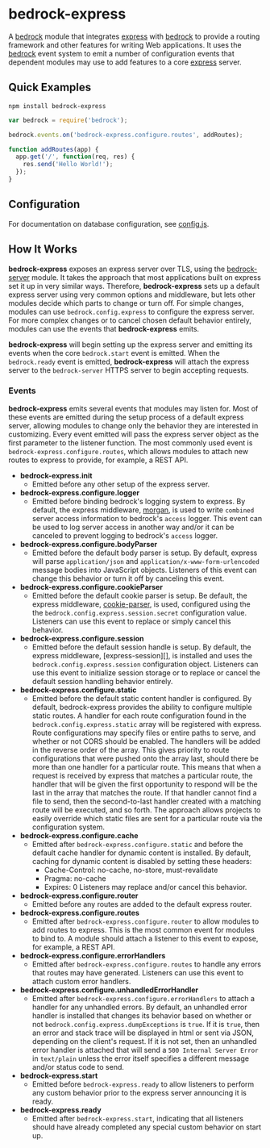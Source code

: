 # bedrock-express

A [bedrock][] module that integrates [express][] with [bedrock][] to provide
a routing framework and other features for writing Web applications. It
uses the [bedrock][] event system to emit a number of configuration
events that dependent modules may use to add features to a core [express][]
server.

## Quick Examples

```
npm install bedrock-express
```

```js
var bedrock = require('bedrock');

bedrock.events.on('bedrock-express.configure.routes', addRoutes);

function addRoutes(app) {
  app.get('/', function(req, res) {
    res.send('Hello World!');
  });
}
```

## Configuration

For documentation on database configuration, see [config.js](https://github.com/digitalbazaar/bedrock-express/blob/master/lib/config.js).

## How It Works

**bedrock-express** exposes an express server over TLS, using the
[bedrock-server][] module. It takes the approach that most applications built
on express set it up in very similar ways. Therefore, **bedrock-express** sets
up a default express server using very common options and middleware, but lets
other modules decide which parts to change or turn off. For simple changes,
modules can use `bedrock.config.express` to configure the express server. For
more complex changes or to cancel chosen default behavior entirely, modules
can use the events that **bedrock-express** emits.

**bedrock-express** will begin setting up the express server and emitting its
events when the core `bedrock.start` event is emitted. When the `bedrock.ready`
event is emitted, **bedrock-express** will attach the express server to
the `bedrock-server` HTTPS server to begin accepting requests.

### Events

**bedrock-express** emits several events that modules may listen for. Most of
these events are emitted during the setup process of a default express server,
allowing modules to change only the behavior they are interested in
customizing. Every event emitted will pass the express server object as the
first parameter to the listener function. The most commonly used event is
`bedrock-express.configure.routes`, which allows modules to attach new routes
to express to provide, for example, a REST API.

- **bedrock-express.init**
  - Emitted before any other setup of the express server.
- **bedrock-express.configure.logger**
  - Emitted before binding bedrock's logging system to express. By default,
    the express middleware, [morgan][], is used to write `combined` server
    access information to bedrock's `access` logger. This event can be used to
    log server access in another way and/or it can be canceled to prevent
    logging to bedrock's `access` logger.
- **bedrock-express.configure.bodyParser**
  - Emitted before the default body parser is setup. By default, express
    will parse `application/json` and `application/x-www-form-urlencoded`
    message bodies into JavaScript objects. Listeners of this event can change
    this behavior or turn it off by canceling this event.
- **bedrock-express.configure.cookieParser**
  - Emitted before the default cookie parser is setup. Be default, the
    express middleware, [cookie-parser][], is used, configured using the
    the `bedrock.config.express.session.secret` configuration value. Listeners
    can use this event to replace or simply cancel this behavior.
- **bedrock-express.configure.session**
  - Emitted before the default session handle is setup. By default, the
    express middleware, [express-session][], is installed and uses the
    `bedrock.config.express.session` configuration object. Listeners can use
    this event to initialize session storage or to replace or cancel the
    default session handling behavior entirely.
- **bedrock-express.configure.static**
  - Emitted before the default static content handler is configured. By
    default, bedrock-express provides the ability to configure multiple
    static routes. A handler for each route configuration found in the
    `bedrock.config.express.static` array will be registered with express.
    Route configurations may specify files or entire paths to serve, and
    whether or not CORS should be enabled. The handlers will be added in the
    reverse order of the array. This gives priority to route configurations
    that were pushed onto the array last, should there be more than one handler
    for a particular route. This means that when a request is received by
    express that matches a particular route, the handler that will be given
    the first opportunity to respond will be the last in the array that matches
    the route. If that handler cannot find a file to send, then the
    second-to-last handler created with a matching route will be executed, and
    so forth. The approach allows projects to easily override which static
    files are sent for a particular route via the configuration system.
- **bedrock-express.configure.cache**
  - Emitted after `bedrock-express.configure.static` and before the default
    cache handler for dynamic content is installed. By default, caching for
    dynamic content is disabled by setting these headers:
    - Cache-Control: no-cache, no-store, must-revalidate
    - Pragma: no-cache
    - Expires: 0
    Listeners may replace and/or cancel this behavior.
- **bedrock-express.configure.router**
  - Emitted before any routes are added to the default express router.
- **bedrock-express.configure.routes**
  - Emitted after `bedrock-express.configure.router` to allow modules to
    add routes to express. This is the most common event for modules to bind
    to. A module should attach a listener to this event to expose, for example,
    a REST API.
- **bedrock-express.configure.errorHandlers**
  - Emitted after `bedrock-express.configure.routes` to handle any errors that
    routes may have generated. Listeners can use this event to attach custom
    error handlers.
- **bedrock-express.configure.unhandledErrorHandler**
  - Emitted after `bedrock-express.configure.errorHandlers` to attach a
    handler for any unhandled errors. By default, an unhandled error handler
    is installed that changes its behavior based on whether or not
    `bedrock.config.express.dumpExceptions` is `true`. If it is `true`, then an
    error and stack trace will be displayed in html or sent via JSON, depending
    on the client's request. If it is not set, then an unhandled error handler
    is attached that will send a `500 Internal Server Error` in `text/plain`
    unless the error itself specifies a different message and/or status code
    to send.
- **bedrock-express.start**
  - Emitted before `bedrock-express.ready` to allow listeners to perform any
    custom behavior prior to the express server announcing it is ready.
- **bedrock-express.ready**
  - Emitted after `bedrock-express.start`, indicating that all listeners
    should have already completed any special custom behavior on start up.


[cookie-parser]: https://github.com/expressjs/cookie-parser
[bedrock]: https://github.com/digitalbazaar/bedrock
[bedrock-server]: https://github.com/digitalbazaar/bedrock-server
[express]: https://github.com/strongloop/express
[cookie-parser]: https://github.com/expressjs/cookie-parser
[morgan]: https://github.com/expressjs/morgan
[session]: https://github.com/expressjs/session
